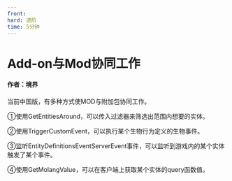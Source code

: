 ```yaml
---
front: 
hard: 进阶
time: 5分钟
---
```


# Add-on与Mod协同工作



#### 作者：境界

 

当前中国版，有多种方式使MOD与附加包协同工作。

①使用GetEntitiesAround，可以传入过滤器来筛选出范围内想要的实体。

②使用TriggerCustomEvent，可以执行某个生物行为定义的生物事件。

③监听EntityDefinitionsEventServerEvent事件，可以监听到游戏内的某个实体触发了某个事件。

④使用GetMolangValue，可以在客户端上获取某个实体的query函数值。

